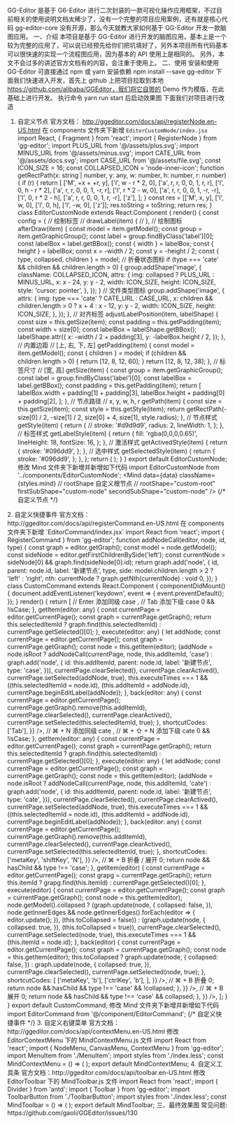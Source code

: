 GG-Editor 是基于 G6-Editor 进行二次封装的一款可视化操作应用框架，不过目前相关的使用说明文档太稀少了，没有一个完整的项目应用案例，还有就是核心代码 gg-editor-core 没有开源，那么今天就教大家如何基于 GG-Editor 开发一款脑图应用。
一、介绍
本项目是基于 GG-Editor 进行开发的脑图应用，基本上是一个较为完整的应用了，可以说已经预先给你们把坑填好了，另外本项目所有代码基本可以很快速的实现一个流程图应用，因为基本的 API 使用上是相同的。
另外，本文不会过多的讲述官方文档有的内容，会注重于使用上。
二、使用
安装和使用 GG-Editor 可直接通过 npm 或 yarn 安装依赖
npm install --save gg-editor
下面我们快速进入开发，首先上 github 上把项目拉取到本地 https://github.com/alibaba/GGEditor，我们将它自带的 Demo 作为模版，在此基础上进行开发。
执行命令 yarn run start 后启动效果图
下面我们对项目进行改造
1. 自定义节点
官方文档： http://ggeditor.com/docs/api/registerNode.en-US.html
在 components 文件夹下新增 `EditorCustomNode/index.jsx`
import React, { Fragment } from 'react';
import { RegisterNode } from 'gg-editor';
import PLUS_URL from '@/assets/plus.svg';
import MINUS_URL from '@/assets/minus.svg';
import CATE_URL from '@/assets/docs.svg';
import CASE_URL from '@/assets/file.svg';
const ICON_SIZE = 16;
const COLLAPSED_ICON = 'node-inner-icon';
function getRectPath(x: string | number, y: any, w: number, h: number, r: number) {
  if (r) {
    return [
      ['M', +x + +r, y],
      ['l', w - r * 2, 0],
      ['a', r, r, 0, 0, 1, r, r],
      ['l', 0, h - r * 2],
      ['a', r, r, 0, 0, 1, -r, r],
      ['l', r * 2 - w, 0],
      ['a', r, r, 0, 0, 1, -r, -r],
      ['l', 0, r * 2 - h],
      ['a', r, r, 0, 0, 1, r, -r],
      ['z'],
    ];
  }
  const res = [['M', x, y], ['l', w, 0], ['l', 0, h], ['l', -w, 0], ['z']];
  res.toString = toString;
  return res;
}
class EditorCustomNode extends React.Component {
  render() {
    const config = {
      // 绘制标签
      // drawLabel(item) {
      // },
      // 绘制图标
      afterDraw(item) {
        const model = item.getModel();
        const group = item.getGraphicGroup();
        const label = group.findByClass('label')[0];
        const labelBox = label.getBBox();
        const { width } = labelBox;
        const { height } = labelBox;
        const x = -width / 2;
        const y = -height / 2;
        const { type, collapsed, children } = model;
        // 折叠状态图标
        if (type === 'cate' && children && children.length > 0) {
          group.addShape('image', {
            className: COLLAPSED_ICON,
            attrs: {
              img: collapsed ? PLUS_URL : MINUS_URL,
              x: x - 24,
              y: y - 2,
              width: ICON_SIZE,
              height: ICON_SIZE,
              style: 'cursor: pointer',
            },
          });
        }
        // 文件类型图标
        group.addShape('image', {
          attrs: {
            img: type === 'cate' ? CATE_URL : CASE_URL,
            x: children && children.length > 0 ? x + 4 : x - 12,
            y: y - 2,
            width: ICON_SIZE,
            height: ICON_SIZE,
          },
        });
      },
      // 对齐标签
      adjustLabelPosition(item, labelShape) {
        const size = this.getSize(item);
        const padding = this.getPadding(item);
        const width = size[0];
        const labelBox = labelShape.getBBox();
        labelShape.attr({
          x: -width / 2 + padding[3],
          y: -labelBox.height / 2,
        });
      },
      // 内置边距
      // [上, 右, 下, 左]
      getPadding(item) {
        const model = item.getModel();
        const { children } = model;
        if (children && children.length > 0) {
          return [12, 8, 12, 60];
        }
        return [12, 8, 12, 38];
      },
      // 标签尺寸
      // [宽, 高]
      getSize(item) {
        const group = item.getGraphicGroup();
        const label = group.findByClass('label')[0];
        const labelBox = label.getBBox();
        const padding = this.getPadding(item);
        return [
          labelBox.width + padding[1] + padding[3],
          labelBox.height + padding[0] + padding[2],
        ];
      },
      // 节点路径
      // x, y, w, h, r
      getPath(item) {
        const size = this.getSize(item);
        const style = this.getStyle(item);
        return getRectPath(-size[0] / 2, -size[1] / 2, size[0] + 4, size[1], style.radius);
      },
      // 节点样式
      getStyle(item) {
        return {
          // stroke: '#d9d9d9',
          radius: 2,
          lineWidth: 1,
        };
      },
      // 标签样式
      getLabelStyle(item) {
        return {
          fill: 'rgba(0,0,0,0.65)',
          lineHeight: 18,
          fontSize: 16,
        };
      },
      // 激活样式
      getActivedStyle(item) {
        return {
          stroke: '#096dd9',
        };
      },
      // 选中样式
      getSelectedStyle(item) {
        return {
          stroke: '#096dd9',
        };
      },
    };
    return (
      <Fragment>
        <RegisterNode name="mind-base" config={config} extend="mind-base" />
        <RegisterNode name="custom-node" config={config} extend="mind-base" />
      </Fragment>
    );
  }
}
export default EditorCustomNode;
修改 Mind 文件夹下新增并新增如下代码
import EditorCustomNode from '../components/EditorCustomNode';
<Mind data={data} className={styles.mind}
// rootShape 自定义根节点
// rootShape="custom-root"
firstSubShape="custom-node"
secondSubShape="custom-node"
/>
{/* 自定义节点 */}
<EditorCustomNode />
2. 自定义快捷事件
官方文档：http://ggeditor.com/docs/api/registerCommand.en-US.html
在 components 文件夹下新增 `EditorCommand/index.jsx`
import React from 'react';
import { RegisterCommand } from 'gg-editor';
function addNodeCall(editor, node, id, type) {
  const graph = editor.getGraph();
  const model = node.getModel();
  const sideNode = editor.getFirstChildrenBySide('left');
  const currentNode = sideNode[0] && graph.find(sideNode[0].id);
  return graph.add('node', {
    id,
    parent: node.id,
    label: '新建节点',
    type,
    side: model.children.length > 2 ? 'left' : 'right',
    nth: currentNode ? graph.getNth(currentNode) : void 0,
  });
}
class CustomCommand extends React.Component {
  componentDidMount() {
    document.addEventListener('keydown', event => {
      event.preventDefault();
    });
  }
  render() {
    return [
      // Enter 添加同级 case
      <RegisterCommand
        key="customAppendCase"
        name="customAppendCase"
        config={{
          enable(editor) {
            const currentPage = editor.getCurrentPage();
            const selected = currentPage.getSelected();
            return currentPage.isMind && selected.length === 1;
          },
          getItem(editor) {
            const currentPage = editor.getCurrentPage();
            const graph = currentPage.getGraph();
            return this.selectedItemId
              ? graph.find(this.selectedItemId)
              : currentPage.getSelected()[0];
          },
          execute(editor) {
            let addNode;
            const currentPage = editor.getCurrentPage();
            const graph = currentPage.getGraph();
            const root = currentPage.getRoot();
            const node = this.getItem(editor);
            const model = node.getModel();
            const { hierarchy } = model;
            const parent = node.getParent();
            if (node.isRoot) addNode = addNodeCall(currentPage, node, this.addItemId, 'case');
            else {
              const l = graph.getNth(node);
              addNode = graph.add('node', {
                id: this.addItemId,
                parent: parent.id,
                side: hierarchy === 2 && root.children.length === 3 ? 'left' : model.side,
                label: '新建节点',
                type: 'case',
                nth: model.side === 'left' && hierarchy === 2 ? l : l + 1,
              });
            }
            currentPage.clearSelected(),
              currentPage.clearActived(),
              currentPage.setSelected(addNode, true),
              this.executeTimes === 1 &&
                ((this.selectedItemId = node.id),
                (this.addItemId = addNode.id),
                currentPage.beginEditLabel(addNode));
          },
          back(editor: any) {
            const currentPage = editor.getCurrentPage();
            currentPage.getGraph().remove(this.addItemId),
              currentPage.clearSelected(),
              currentPage.clearActived(),
              currentPage.setSelected(this.selectedItemId, true);
          },
          shortcutCodes: ['Enter'],
        }}
      />,
      // Tab 添加下级 case
      <RegisterCommand
        key="customAppendChildCase"
        name="customAppendChildCase"
        config={{
          enable(editor: any) {
            const currentPage = editor.getCurrentPage();
            const selected = currentPage.getSelected();
            const node = this.getItem(editor);
            // 不允许创建次级 case
            const isCase = node && node.getModel().type === 'case';
            return currentPage.isMind && selected.length > 0 && !isCase;
          },
          getItem(editor: any) {
            const currentPage = editor.getCurrentPage();
            const graph = currentPage.getGraph();
            return this.selectedItemId
              ? graph.find(this.selectedItemId)
              : currentPage.getSelected()[0];
          },
          execute(editor: any) {
            let addNode;
            const currentPage = editor.getCurrentPage();
            const graph = currentPage.getGraph();
            const node = this.getItem(editor);
            (addNode = node.isRoot
              ? addNodeCall(currentPage, node, this.addItemId, 'case')
              : graph.add('node', {
                  id: this.addItemId,
                  parent: node.id,
                  label: '新建节点',
                  type: 'case',
                })),
              currentPage.clearSelected(),
              currentPage.clearActived(),
              currentPage.setSelected(addNode, true),
              this.executeTimes === 1 &&
                ((this.selectedItemId = node.id),
                (this.addItemId = addNode.id),
                currentPage.beginEditLabel(addNode));
          },
          back(editor: any) {
            const currentPage = editor.getCurrentPage();
            currentPage.getGraph().remove(this.addItemId),
              currentPage.clearSelected(),
              currentPage.clearActived(),
              currentPage.setSelected(this.selectedItemId, true);
          },
          shortcutCodes: ['Tab'],
        }}
      />,
      // ⌘ + N 添加同级 cate
      <RegisterCommand
        key="customAppendCate"
        name="customAppendCate"
        config={{
          enable(editor: any) {
            const currentPage = editor.getCurrentPage();
            const selected = currentPage.getSelected();
            return currentPage.isMind && selected.length === 1;
          },
          getItem(editor: any) {
            const currentPage = editor.getCurrentPage();
            const graph = currentPage.getGraph();
            return this.selectedItemId
              ? graph.find(this.selectedItemId)
              : currentPage.getSelected()[0];
          },
          execute(editor: any) {
            let addNode;
            const currentPage = editor.getCurrentPage();
            const graph = currentPage.getGraph();
            const root = currentPage.getRoot();
            const node = this.getItem(editor);
            const model = node.getModel();
            const { hierarchy } = model;
            const parent = node.getParent();
            if (node.isRoot) addNode = addNodeCall(currentPage, node, this.addItemId, 'cate');
            else {
              const index = graph.getNth(node);
              addNode = graph.add('node', {
                id: this.addItemId,
                parent: parent.id,
                side: hierarchy === 2 && root.children.length === 3 ? 'left' : model.side,
                label: '新建节点',
                type: 'cate',
                nth: model.side === 'left' && hierarchy === 2 ? index : index + 1,
              });
            }
            currentPage.clearSelected(),
              currentPage.clearActived(),
              currentPage.setSelected(addNode, true),
              this.executeTimes === 1 &&
                ((this.selectedItemId = node.id),
                (this.addItemId = addNode.id),
                currentPage.beginEditLabel(addNode));
          },
          back(editor: any) {
            const currentPage = editor.getCurrentPage();
            currentPage.getGraph().remove(this.addItemId),
              currentPage.clearSelected(),
              currentPage.clearActived(),
              currentPage.setSelected(this.selectedItemId, true);
          },
          shortcutCodes: ['metaKey', 'n'],
        }}
      />,
      // ⌘ + ⇧ + N 添加下级 cate
      <RegisterCommand
        key="customAppendChildCate"
        name="customAppendChildCate"
        config={{
          enable(editor: any) {
            const currentPage = editor.getCurrentPage();
            const selected = currentPage.getSelected();
            const node = this.getItem(editor);
            // 不允许创建次级 cate
            const isCase = node && node.getModel().type === 'case';
            return currentPage.isMind && selected.length > 0 && !isCase;
          },
          getItem(editor: any) {
            const currentPage = editor.getCurrentPage();
            const graph = currentPage.getGraph();
            return this.selectedItemId
              ? graph.find(this.selectedItemId)
              : currentPage.getSelected()[0];
          },
          execute(editor: any) {
            let addNode;
            const currentPage = editor.getCurrentPage();
            const graph = currentPage.getGraph();
            const node = this.getItem(editor);
            (addNode = node.isRoot
              ? addNodeCall(currentPage, node, this.addItemId, 'cate')
              : graph.add('node', {
                  id: this.addItemId,
                  parent: node.id,
                  label: '新建节点',
                  type: 'cate',
                })),
              currentPage.clearSelected(),
              currentPage.clearActived(),
              currentPage.setSelected(addNode, true),
              this.executeTimes === 1 &&
                ((this.selectedItemId = node.id),
                (this.addItemId = addNode.id),
                currentPage.beginEditLabel(addNode));
          },
          back(editor: any) {
            const currentPage = editor.getCurrentPage();
            currentPage.getGraph().remove(this.addItemId),
              currentPage.clearSelected(),
              currentPage.clearActived(),
              currentPage.setSelected(this.selectedItemId, true);
          },
          shortcutCodes: ['metaKey', 'shiftKey', 'N'],
        }}
      />,
      // ⌘ + B 折叠 / 展开
      <RegisterCommand
        key="customCollapseExpand"
        name="customCollapseExpand"
        config={{
          enable(editor) {
            const node = this.getItem(editor);
            if (!node) {
              return false;
            }
            const { type } = node.getModel();
            const hasChild = node.getChildren().length > 0;
            return node && hasChild && type !== 'case';
          },
          getItem(editor) {
            const currentPage = editor.getCurrentPage();
            const grapg = currentPage.getGraph();
            return this.itemId ? grapg.find(this.itemId) : currentPage.getSelected()[0];
          },
          execute(editor) {
            const currentPage = editor.getCurrentPage();
            const graph = currentPage.getGraph();
            const node = this.getItem(editor);
            node.getModel().collapsed
              ? (graph.update(node, {
                  collapsed: false,
                }),
                node.getInnerEdges &&
                  node.getInnerEdges().forEach(editor => {
                    editor.update();
                  }),
                (this.toCollapsed = false))
              : (graph.update(node, {
                  collapsed: true,
                }),
                (this.toCollapsed = true)),
              currentPage.clearSelected(),
              currentPage.setSelected(node, true),
              this.executeTimes === 1 && (this.itemId = node.id);
          },
          back(editor) {
            const currentPage = editor.getCurrentPage();
            const graph = currentPage.getGraph();
            const node = this.getItem(editor);
            this.toCollapsed
              ? graph.update(node, {
                  collapsed: false,
                })
              : graph.update(node, {
                  collapsed: true,
                }),
              currentPage.clearSelected(),
              currentPage.setSelected(node, true);
          },
          shortcutCodes: [
            ['metaKey', 'b'],
            ['ctrlKey', 'b'],
          ],
        }}
      />,
      // ⌘ + B 折叠
      <RegisterCommand
        key="customCollapse"
        name="customCollapse"
        extend="customCollapseExpand"
        config={{
          enable(editor) {
            const node = this.getItem(editor);
            if (!node) {
              return false;
            }
            const { type, collapsed } = node.getModel();
            const hasChild = node.getChildren().length > 0;
            return node && hasChild && type !== 'case' && !collapsed;
          },
        }}
      />,
      // ⌘ + B 展开
      <RegisterCommand
        key="customExpand"
        name="customExpand"
        extend="customCollapseExpand"
        config={{
          enable(editor) {
            const node = this.getItem(editor);
            if (!node) {
              return false;
            }
            const { type, collapsed } = node.getModel();
            const hasChild = node.getChildren().length > 0;
            return node && hasChild && type !== 'case' && collapsed;
          },
        }}
      />,
    ];
  }
}
export default CustomCommand;
修改 Mind 文件夹下新增并新增如下代码
import EditorCommand from '@/component/EditorCommand';
<Mind
  className={styles.mind}
  data={mindData}
  // rootShape="custom-root"
  firstSubShape="custom-node"
  secondSubShape="custom-node"
  graph={{
        // renderer: 'svg',
        fitView: 'cc', // 画布显示位置，cc为水平垂直居中显示
        // animate: true,
    }}
    // 注册快捷键
    shortcut={{
      append: false,
      appendChild: false,
      collaspeExpand: false,
      customAppendCase: true, // Enter 添加同级 case
      customAppendChildCase: true, // Tab 添加下级 case
      customAppendCate: true, // ⌘ + N 添加同级 cate
      customAppendChildCate: true, // ⌘ + ⇧ + N 添加下级 cate
      customCollapseExpand: true, // ⌘ + B 折叠 / 展开
      customExpand: true, // ⌘ + B / Ctrl + B 展开
      customCollapse: true, // ⌘ + B / Ctrl + B 折叠
    }}
/>
{/* 自定义快捷事件 */}
<EditorCommand />
3. 自定义右键菜单
官方文档：http://ggeditor.com/docs/api/contextMenu.en-US.html
修改 EditorContextMenu 下的 MindContextMenu.js 文件
import React from 'react';
import { NodeMenu, CanvasMenu, ContextMenu } from 'gg-editor';
import MenuItem from './MenuItem';
import styles from './index.less';
const MindContextMenu = () => (
  <ContextMenu className={styles.contextMenu}>
    <NodeMenu>
      <MenuItem command="customAppendCase" icon="append" text="Enter 添加同级 case" />
      <MenuItem command="customAppendChildCase" icon="append-child" text="Tab 添加下级 case" />
      <MenuItem command="customAppendCate" icon="append" text="⌘ + N 添加同级 cate" />
      <MenuItem
        command="customAppendChildCate"
        icon="append-child"
        text="⌘ + ⇧ + N 添加下级 cate "
      />
      <MenuItem command="customCollapse" icon="collapse" text="⌘ + B / Ctrl + B 折叠" />
      <MenuItem command="customExpand" icon="expand" text="⌘ + B / Ctrl + B 展开" />
      <MenuItem command="delete" text="Delete / BackSpace 删除" />
    </NodeMenu>
    <CanvasMenu>
      <MenuItem command="undo" text="撤销" />
      <MenuItem command="redo" text="重做" />
    </CanvasMenu>
  </ContextMenu>
);
export default MindContextMenu;
4. 自定义工具条
官方文档：http://ggeditor.com/docs/api/toolbar.en-US.html
修改 EditorToolbar 下的 MindToolbar.js 文件
import React from 'react';
import { Divider } from 'antd';
import { Toolbar } from 'gg-editor';
import ToolbarButton from './ToolbarButton';
import styles from './index.less';
const MindToolbar = () => (
  <Toolbar className={styles.toolbar}>
    <ToolbarButton command="undo" text="⌘ + Z 撤销" />
    <ToolbarButton command="redo" text="⇧ + ⌘ + Z 重做" />
    <Divider type="vertical" />
    <ToolbarButton command="zoomIn" icon="zoom-in" text="放大" />
    <ToolbarButton command="zoomOut" icon="zoom-out" text="缩小" />
    <ToolbarButton command="autoZoom" icon="fit-map" text="自适应比例" />
    <ToolbarButton command="resetZoom" icon="actual-size" text="原始比例" />
    <Divider type="vertical" />
    <ToolbarButton command="customAppendCase" icon="append" text="Enter 添加同级 case" />
    <ToolbarButton command="customAppendChildCase" icon="append-child" text="Tab 添加下级 case" />
    <Divider type="vertical" />
    <ToolbarButton command="customAppendCate" icon="append" text="⌘ + N 添加同级 cate" />
    <ToolbarButton
      command="customAppendChildCate"
      icon="append-child"
      text="⌘ + ⇧ + N 添加下级 cate "
    />
    <Divider type="vertical" />
    <ToolbarButton command="customCollapse" icon="collapse" text="⌘ + B / Ctrl + B 折叠" />
    <ToolbarButton command="customExpand" icon="expand" text="⌘ + B / Ctrl + B 展开" />
  </Toolbar>
);
export default MindToolbar;
三、最终效果图
常见问题: https://github.com/gaoli/GGEditor/issues/130
